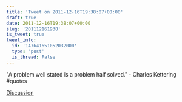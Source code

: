 ```yaml
---
title: 'Tweet on 2011-12-16T19:38:07+00:00'
draft: true
date: 2011-12-16T19:38:07+00:00
slug: '201112161938'
is_tweet: true
tweet_info:
  id: '147641651052032000'
  type: 'post'
  is_thread: False
---
```




"A problem well stated is a problem half solved." - Charles Kettering #quotes

[Discussion](https://x.com/sytelus/status/147641651052032000)
